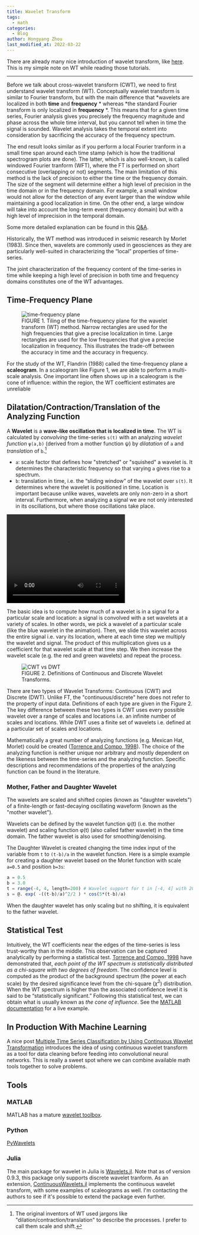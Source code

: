 ```yaml
---
title: Wavelet Transform
tags:
  - math
categories:
  - Blog
author: Hongyang Zhou
last_modified_at: 2022-03-22
---
```


There are already many nice introduction of wavelet transform, like [here](https://towardsdatascience.com/the-wavelet-transform-e9cfa85d7b34). This is my simple note on WT while reading those tutorials.

---

Before we talk about cross-wavelet transform (CWT), we need to first understand wavelet transform (WT). Conceptually wavelet transform is similar to Fourier transform, but with the main difference that *wavelets are localized in both **time** and **frequency** * whereas *the standard Fourier transform is only localized in **frequency** *. This means that for a given time series, Fourier analysis gives you precisely the frequency magnitude and phase across the whole time interval, but you cannot tell when in time the signal is sounded. Wavelet analysis takes the temporal extent into consideration by sacrificing the accuracy of the frequency spectrum.

The end result looks similar as if you perform a local Fourier tranform in a small time span around each time stamp (which is how the traditional spectrogram plots are done). The latter, which is also well-known, is called windowed Fourier tranform (WFT), where the FT is performed on short consecutive (overlapping or not) segments. The main limitation of this method is the lack of precision to either the time or the frequency domain. The size of the segment will determine either a high level of precision in the time domain or in the frequency domain. For example, a small window would not allow for the detection of any event larger than the window while maintaining a good localization in time. On the other end, a large window will take into account the long-term event (frequency domain) but with a high level of imprecision in the temporal domain.

Some more detailed explanation can be found in this [Q&A](https://math.stackexchange.com/questions/279980/difference-between-fourier-transform-and-wavelets).

Historically, the WT method was introduced in seismic research by Morlet (1983). Since then, wavelets are commonly used in geosciences as they are particularly well-suited in characterizing the “local” properties of time-series.

The joint characterization of the frequency content of the time-series in time while keeping a high level of precision in both time and frequency domains constitutes one of the WT advantages.

## Time-Frequency Plane

<figure>
    <img src="https://www.frontiersin.org/files/Articles/111259/fpsyg-05-01566-HTML/image_m/fpsyg-05-01566-g001.jpg"
         alt="time-frequency plane">
    <figcaption>FIGURE 1. Tiling of the time-frequency plane for the wavelet transform (WT) method. Narrow rectangles are used for the high frequencies that give a precise localization in time. Large rectangles are used for the low frequencies that give a precise localization in frequency. This illustrates the trade-off between the accuracy in time and the accuracy in frequency.</figcaption>
</figure>

For the study of the WT, Flandrin (1988) called the time-frequency plane a **scaleogram**. In a scaleogram like Figure 1, we are able to perform a multi-scale analysis. One important line often shows up in a scaleogram is the cone of influence: within the region, the WT coefficient estimates are unreliable

## Dilatation/Contraction/Translation of the Analyzing Function

A **Wavelet** is a **wave-like oscillation that is localized in time**.
The WT is calculated by *convolving* the time-series `s(t)` with an analyzing *wavelet function* `ψ(a,b)` (derived from a mother function ψ) by *dilatation* of `a` and *translation* of `b`.[^words]

[^words]: The original inventors of WT used jargons like "dilation/contraction/translation" to describe the processes. I prefer to call them scale and shift.

- `a`: scale factor that defines how "stretched" or "squished" a wavelet is. It determines the characteristic frequency so that varying `a` gives rise to a spectrum.
- `b`: translation in time, i.e. the “sliding window” of the wavelet over `s(t)`. It determines where the wavelet is positioned in time. Location is important because unlike waves, wavelets are only non-zero in a short interval. Furthermore, when analyzing a signal we are not only interested in its oscillations, but where those oscillations take place.

<video width="320" height="240" autoplay>
  <source src="https://thumbs.gfycat.com/ConstantPoliteEasternnewt-mobile.mp4" type="video/mp4">
Your browser does not support the video tag.
</video>

The basic idea is to compute how much of a wavelet is in a signal for a particular scale and location: a signal is convolved with a set wavelets at a variety of scales. In other words, we pick a wavelet of a particular scale (like the blue wavelet in the animation). Then, we slide this wavelet across the entire signal i.e. vary its location, where at each time step we multiply the wavelet and signal. The product of this multiplication gives us a coefficient for that wavelet scale at that time step. We then increase the wavelet scale (e.g. the red and green wavelets) and repeat the process.

<figure>
    <img src="https://miro.medium.com/max/875/1*cjq2OLBemTeqm0FDD2WmOQ.png"
         alt="CWT vs DWT">
    <figcaption>FIGURE 2. Definitions of Continuous and Discrete Wavelet Transforms.</figcaption>
</figure>

There are two types of Wavelet Transforms: Continuous (CWT) and Discrete (DWT). Unlike FT, the "continuous/discrete" here does not refer to the property of input data. Definitions of each type are given in the Figure 2. The key difference between these two types is CWT uses every possible wavelet over a range of scales and locations i.e. an infinite number of scales and locations. While DWT uses a finite set of wavelets i.e. defined at a particular set of scales and locations.

Mathematically a great number of analyzing functions (e.g. Mexican Hat, Morlet) could be created ([Torrence and Compo, 1998](https://doi.org/10.1175/1520-0477(1998)079<0061:APGTWA>2.0.CO;2)). The choice of the analyzing function is neither unique nor arbitrary and mostly dependent on the likeness between the time-series and the analyzing function. Specific descriptions and recommendations of the properties of the analyzing function can be found in the literature.

### Mother, Father and Daughter Wavelet

The wavelets are scaled and shifted copies (known as "daughter wavelets") of a finite-length or fast-decaying oscillating waveform (known as the "mother wavelet").

Wavelets can be defined by the wavelet function ψ(t) (i.e. the mother wavelet) and scaling function φ(t) (also called father wavelet) in the time domain. The father wavelet is also used for smoothing/denoising.

The Daughter Wavelet is created changing the time index input of the variable from `t` to `(t-b)/a` in the wavelet function.
Here is a simple example for creating a daughter wavelet based on the Morlet function with scale `a=0.5` and position `b=3s`:

```julia
a = 0.5
b = 3.0
t = range(-4, 4, length=200) # Wavelet support for t in [-4, 4] with 200 sample points
s = @. exp( -((t-b)/a)^2/2 ) * cos(5*(t-b)/a)
```

When the daughter wavelet has only scaling but no shifting, it is equivalent to the father wavelet.

## Statistical Test

Intuitively, the WT coefficients near the edges of the time-series is less trust-worthy than in the middle. This observation can be captured analytically by performing a statistical test.
[Torrence and Compo, 1998](https://doi.org/10.1175/1520-0477(1998)079<0061:APGTWA>2.0.CO;2) have demonstrated that, *each point of the WT spectrum is statistically distributed as a chi-square with two degrees of freedom*. The confidence level is computed as the product of the background spectrum (the power at each scale) by the desired significance level from the chi-square ($\chi^2$) distribution. When the WT spectrum is higher than the associated confidence level it is said to be “statistically significant.” Following this statistical test, we can obtain what is usually known as *the cone of influence*. See the [MATLAB documentation](https://se.mathworks.com/help/wavelet/ref/conofinf.html) for a live example.

## In Production With Machine Learning

A nice post [Multiple Time Series Classification by Using Continuous Wavelet Transformation](https://towardsdatascience.com/multiple-time-series-classification-by-using-continuous-wavelet-transformation-d29df97c0442) introduces the idea of using continuous wavelet transform as a tool for data cleaning before feeding into convolutional neural networks. This is really a sweet spot where we can combine available math tools together to solve problems.

## Tools

### MATLAB

MATLAB has a mature [wavelet toolbox](https://se.mathworks.com/help/wavelet/index.html?s_tid=CRUX_lftnav).

### Python

[PyWavelets](https://pywavelets.readthedocs.io/en/latest/index.html)

### Julia

The main package for wavelet in Julia is [Wavelets.jl](https://github.com/JuliaDSP/Wavelets.jl). Note that as of version 0.9.3, this package only supports discrete wavelet tranform. As an extension, [ContinuousWavelets.jl](https://github.com/UCD4IDS/ContinuousWavelets.jl) implements the continuous wavelet transform, with some examples of scaleograms as well. I'm contacting the authors to see if it's possible to extend the package even further.
